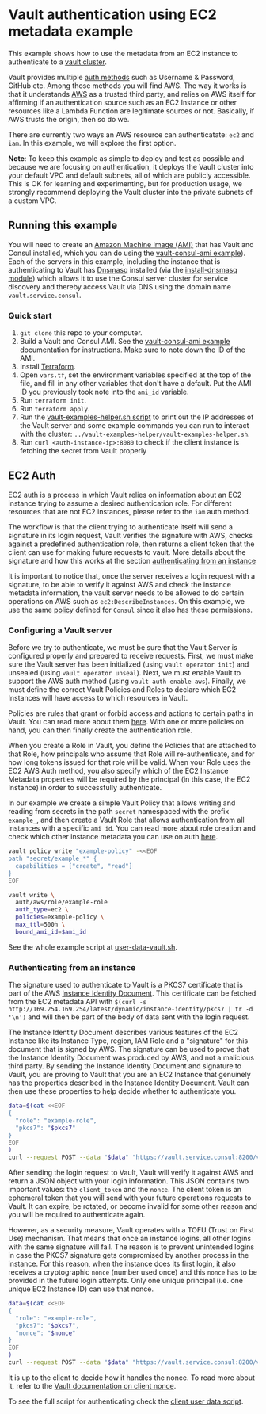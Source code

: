 # Vault authentication using EC2 metadata example

This example shows how to use the metadata from an EC2 instance to authenticate
to a [vault cluster][vault_cluster].

Vault provides multiple [auth methods][auth_methods] such as Username & Password, GitHub
etc. Among those methods you will find AWS. The way it works is that it
understands [AWS][aws_auth] as a trusted third party, and relies on AWS itself for affirming
if an authentication source such as an EC2 Instance or other resources like a
Lambda Function are legitimate sources or not. Basically, if AWS trusts the
origin, then so do we.

There are currently two ways an AWS resource can authenticatate: `ec2` and `iam`. In
this example, we will explore the first option.

**Note**: To keep this example as simple to deploy and test as possible and because we are
focusing on authentication, it deploys the Vault cluster into your default VPC and default subnets,
 all of which are publicly accessible. This is OK for learning and experimenting, but for
production usage, we strongly recommend deploying the Vault cluster into the private subnets
of a custom VPC.

## Running this example
You will need to create an [Amazon Machine Image (AMI)][ami] that has Vault and Consul installed,
which you can do using the [vault-consul-ami example][vault_consul_ami]). Each of the servers
in this example, including the instance that is authenticating to Vault has [Dnsmasq][dnsmasq]
installed (via the [install-dnsmasq module][dnsmasq_module]) which allows it to use the Consul
server cluster for service discovery and thereby access Vault via DNS using the domain name
`vault.service.consul`.

### Quick start

1. `git clone` this repo to your computer.
1. Build a Vault and Consul AMI. See the [vault-consul-ami example][vault_consul_ami] documentation for
   instructions. Make sure to note down the ID of the AMI.
1. Install [Terraform](https://www.terraform.io/).
1. Open `vars.tf`, set the environment variables specified at the top of the file, and fill in any other variables that
   don't have a default. Put the AMI ID you previously took note into the `ami_id` variable.
1. Run `terraform init`.
1. Run `terraform apply`.
1. Run the [vault-examples-helper.sh script][examples_helper] to
   print out the IP addresses of the Vault server and some example commands you can run to interact with the cluster:
   `../vault-examples-helper/vault-examples-helper.sh`.
1. Run `curl <auth-instance-ip>:8080` to check if the client instance is fetching the secret from Vault properly


## EC2 Auth

EC2 auth is a process in which Vault relies on information about an EC2 instance
trying to assume a desired authentication role. For different resources that are
not EC2 instances, please refer to the `iam` auth method.

The workflow is that the client trying to authenticate itself will send a
signature in its login request, Vault verifies the signature with AWS, checks
against a predefined authentication role, then returns a client token that the
client can use for making future requests to vault. More details about the
signature and how this works at the section [authenticating from an
instance](#authenticating-from-an-instance)

It is important to notice that, once the server receives a login request with a
signature, to be able to verify it against AWS and check the instance
metadata information, the vault server needs to be allowed to do certain
operations on AWS such as `ec2:DescribeInstances`. On this example, we use the
same [policy][consul_policy] defined for `Consul` since it also has these
permissions.


### Configuring a Vault server

Before we try to authenticate, we must be sure that the Vault Server is configured
properly and prepared to receive requests. First, we must make sure the Vault server
has been initialized (using `vault operator init`) and unsealed (using `vault operator unseal`).
Next, we must enable Vault to support the AWS auth method (using `vault auth enable aws`).
Finally, we must define the correct Vault Policies and Roles to declare which EC2
Instances will have access to which resources in Vault.

Policies are rules that grant or forbid access and actions to certain paths in
Vault. You can read more about them [here][policies_doc]. With one or more
policies on hand, you can then finally create the authentication role.

When you create a Role in Vault, you define the Policies that are attached to that
Role, how principals who assume that Role will re-authenticate, and for how long
tokens issued for that role will be valid. When your Role uses the EC2 AWS Auth
method, you also specify which of the EC2 Instance Metadata properties will be
required by the principal (in this case, the EC2 Instance) in order to successfully
authenticate.

In our example we create a simple Vault Policy that allows writing and reading from
secrets in the path `secret` namespaced with the prefix `example_`, and then create
a Vault Role that allows authentication from all instances with a specific `ami id`.
You can read more about role creation and check which other instance metadata you can
use on auth [here][create_role].


```bash
vault policy write "example-policy" -<<EOF
path "secret/example_*" {
  capabilities = ["create", "read"]
}
EOF

vault write \
  auth/aws/role/example-role
  auth_type=ec2 \
  policies=example-policy \
  max_ttl=500h \
  bound_ami_id=$ami_id
```

See the whole example script at [user-data-vault.sh][user_data_vault].


### Authenticating from an instance

The signature used to authenticate to Vault is a PKCS7 certificate that is part of the AWS
[Instance Identity Document][instance_identity]. This certificate can be fetched from the EC2
metadata API with `$(curl -s http://169.254.169.254/latest/dynamic/instance-identity/pkcs7 | tr -d '\n')`
and will then be part of the body of data sent with the login request.

The Instance Identity Document describes various features of the EC2 Instance like its Instance Type,
region, IAM Role and a "signature" for this document that is signed by AWS. The signature can be used
to prove that the Instance Identity Document was produced by AWS, and not a malicious third party. By
sending the Instance Identity Document and signature to Vault, you are proving to Vault that you are
an EC2 Instance that genuinely has the properties described in the Instance Identity Document. Vault
can then use these properties to help decide whether to authenticate you.

```bash
data=$(cat <<EOF
{
  "role": "example-role",
  "pkcs7": "$pkcs7"
}
EOF
)
curl --request POST --data "$data" "https://vault.service.consul:8200/v1/auth/aws/login"
```

After sending the login request to Vault, Vault will verify it against AWS and
return a JSON object with your login information. This JSON contains two
important values: the `client_token` and the `nonce`. The client token is an
ephemeral token that you will send with your future operations requests to
Vault. It can expire, be rotated, or become invalid for some other reason and
you will be required to authenticate again.

However, as a security measure, Vault operates with a TOFU (Trust on First Use)
mechanism. That means that once an instance logins, all other logins with the
same signature will fail. The reason is to prevent unintended logins in case the
PKCS7 signature gets compromised by another process in the instance. For this
reason, when the instance does its first login, it also receives a cryptographic
`nonce` (number used once) and this `nonce` has to be provided in the future
login attempts. Only one unique principal (i.e. one unique EC2 Instance ID) can
use that nonce.

```bash
data=$(cat <<EOF
{
  "role": "example-role",
  "pkcs7": "$pkcs7",
  "nonce": "$nonce"
}
EOF
)
curl --request POST --data "$data" "https://vault.service.consul:8200/v1/auth/aws/login"
```

It is up to the client to decide how it handles the nonce. To read more about
it, refer to the [Vault documentation on client nonce][nonce].

To see the full script for authenticating check the [client user data script][user_data_auth_client].


[ami]: http://docs.aws.amazon.com/AWSEC2/latest/UserGuide/AMIs.html
[auth_methods]: https://www.vaultproject.io/docs/auth/index.html
[aws_auth]:https://www.vaultproject.io/docs/auth/aws.html
[consul_policy]: https://github.com/hashicorp/terraform-aws-consul/blob/master/modules/consul-iam-policies/main.tf
[create_role]: https://www.vaultproject.io/api/auth/aws/index.html#create-role
[dnsmasq_module]: https://github.com/hashicorp/terraform-aws-consul/tree/master/modules/install-dnsmasq
[dnsmasq]: http://www.thekelleys.org.uk/dnsmasq/doc.html
[examples_helper]: https://github.com/hashicorp/terraform-aws-vault/tree/master/examples/vault-examples-helper/vault-examples-helper.sh
[instance_identity]: https://docs.aws.amazon.com/AWSEC2/latest/UserGuide/instance-identity-documents.html
[nonce]: https://www.vaultproject.io/docs/auth/aws.html#client-nonce
[policies_doc]: https://www.vaultproject.io/docs/concepts/policies.html
[user_data_auth_client]: https://github.com/hashicorp/terraform-aws-vault/tree/master/examples/vault-ec2-auth/user-data-auth-client.sh
[user_data_vault]: https://github.com/hashicorp/terraform-aws-vault/tree/master/examples/vault-ec2-auth/user-data-vault.sh
[vault_cluster]: https://github.com/hashicorp/terraform-aws-vault/tree/master/modules/vault-cluster
[vault_consul_ami]: https://github.com/hashicorp/terraform-aws-vault/tree/master/examples/vault-consul-ami
